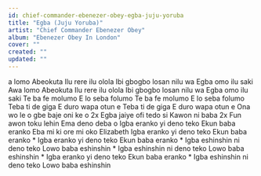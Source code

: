 ```yaml
---
id: chief-commander-ebenezer-obey-egba-juju-yoruba
title: "Egba (Juju Yoruba)"
artist: "Chief Commander Ebenezer Obey"
album: "Ebenezer Obey In London"
cover: ""
created: ""
updated: ""
---
```


a lomo Abeokuta
Ilu rere ilu olola
Ibi gbogbo losan nilu wa
Egba omo ilu saki
Awa lomo Abeokuta
Ilu rere ilu olola
Ibi gbogbo losan nilu wa
Egba omo ilu saki
Te ba fe molumo
E lo seba folumo
Te ba fe molumo
E lo seba folumo
Teba ti de giga
E duro wapa otun e
Teba ti de giga
E duro wapa otun e
Ona wo le o gbe baje oni ke o 2x
Egba jaiye ofi tedo si
Kawon ni baba 2x
Fun awon toku lehin
Ema deno deba o
Igba eranko yi deno teko
Ekun baba eranko
Eba mi ki ore mi oko Elizabeth
Igba eranko yi deno teko
Ekun baba eranko
*
Igba eranko yi deno teko
Ekun baba eranko
*
Igba eshinshin ni deno teko
Lowo baba eshinshin
*
Igba eshinshin ni deno teko
Lowo baba eshinshin
*
Igba eranko yi deno teko
Ekun baba eranko
*
Igba eshinshin ni deno teko
Lowo baba eshinshin